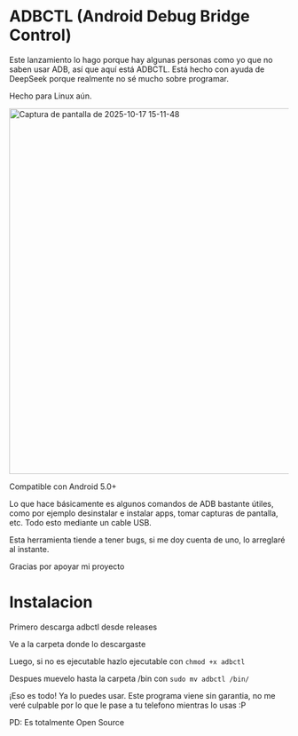 # ADBCTL (Android Debug Bridge Control)
Este lanzamiento lo hago porque hay algunas personas como yo que no saben usar ADB, así que aquí está ADBCTL. 
Está hecho con ayuda de DeepSeek porque realmente no sé mucho sobre programar.

Hecho para Linux aún.

<img width="510" height="659" alt="Captura de pantalla de 2025-10-17 15-11-48" src="https://github.com/user-attachments/assets/0fc3909a-e506-46e6-97a2-9cef98b31547" />


Compatible con Android 5.0+

Lo que hace básicamente es algunos comandos de ADB bastante útiles, como por ejemplo desinstalar e instalar apps, tomar capturas de pantalla, etc. Todo esto mediante un cable USB.

Esta herramienta tiende a tener bugs, si me doy cuenta de uno, lo arreglaré al instante.

Gracias por apoyar mi proyecto

# Instalacion
Primero descarga adbctl desde releases

Ve a la carpeta donde lo descargaste

Luego, si no es ejecutable hazlo ejecutable con `chmod +x adbctl`

Despues muevelo hasta la carpeta /bin con `sudo mv adbctl /bin/`

¡Eso es todo! Ya lo puedes usar. Este programa viene sin garantia, no me veré culpable por lo que le pase a tu telefono mientras lo usas :P

PD: Es totalmente Open Source
